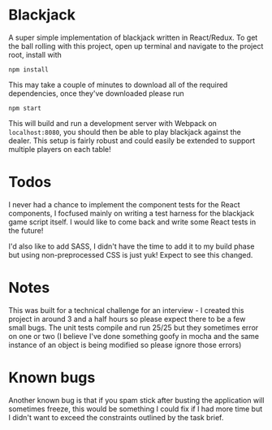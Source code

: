 # Blackjack
A super simple implementation of blackjack written in React/Redux.  To get the ball rolling with this project, open up terminal and navigate to the project root, install with

```
npm install
```

This may take a couple of minutes to download all of the required dependencies, once they've downloaded please run

```
npm start
```

This will build and run a development server with Webpack on `localhost:8080`, you should then be able to play blackjack against the dealer.  This setup is fairly robust and could easily be extended to support multiple players on each table! 

# Todos
I never had a chance to implement the component tests for the React components, I focfused mainly on writing a test harness for the blackjack game script itself.  I would like to come back and write some React tests in the future!

I'd also like to add SASS, I didn't have the time to add it to my build phase but using non-preprocessed CSS is just yuk!  Expect to see this changed.

# Notes
This was built for a technical challenge for an interview - I created this project in around 3 and a half hours so please expect there to be a few small bugs.  The unit tests compile and run 25/25 but they sometimes error on one or two (I believe I've done something goofy in mocha and the same instance of an object is being modified so please ignore those errors)

# Known bugs
Another known bug is that if you spam stick after busting the application will sometimes freeze, this would be something I could fix if I had more time but I didn't want to exceed the
constraints outlined by the task brief.
